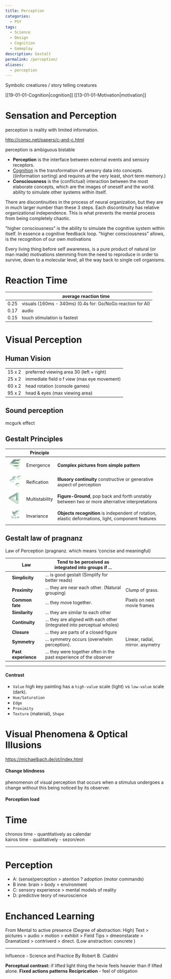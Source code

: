 ```yaml
---
title: Perception
categories:
  - PSY
tags:
  - Science
  - Design
  - Cognition
  - Gameplay
description: Gestalt
permalink: /perception/
aliases:
  - perception
---
```

Symbolic creatiures / story telling creatures 

[[19-01-01-Cognition|cognition]]
[[13-01-01-Motivation|motivation]]

# Sensation and Perception

perception is reality with limited information.

http://consc.net/papers/c-and-c.html

perception is ambiguous bistable



- **Perception** is the interface between external events and sensory receptors.  
- [Cognition](/cognition/) is the transformation of sensory data into concepts.  ((information sorting) and requires at the very least, short term memory.)  
- **Consciousness** is the (conflictual) interaction between the most elaborate concepts, which are the images of oneself and the world.  
ability to simulate other systems within itself.

There are discontinuities in the process of neural organization, but they are in much larger number than these 3 steps. Each discontinuity has relative organizational independence. This is what prevents the mental process from being completely chaotic.

"higher consciousness" is the ability to simulate the cognitive system within itself. In essence a cognitive feedback loop.
 "higher consciousness" allows, is the recognition of our own motivations

Every living thing before self awareness, is a pure product of natural (or man made) motivations stemming from the need to reproduce in order to survive, down to a molecular level, all the way back to single cell organisms.



# Reaction Time

| | average reaction time |
|---|---|
0.25 | visuals (160ms - 340ms) (0.4s for: Go/NoGo reaction for AI)
0.17 | audio
0.15 | touch stimulation is fastest



# Visual Perception

## Human Vision

| | |
|---|---|
15 x 2 | preferred viewing area 30 (left + right)  
25 x 2 | immediate field o f view (max eye movement)  
60 x 2 | head rotation  (console games)  
95 x 2 | head & eyes  (max viewing area)   


## Sound perception
mcgurk effect


## Gestalt Principles


| |Principle |   |
| - | - |- |
|<img src="/src/gestalt/gestprinc_v1.0003.png" width="100">  |Emergence | **Complex pictures from simple pattern**
|<img src="/src/gestalt/gestprinc_v1.0001.png" width="100"> |Reification |  **Illusory continuity** constructive or generative aspect of perception
|<img src="/src/gestalt/gestprinc_v1.0002.png" width="100"> |Multistability | **Figure-Ground**,  pop back and forth unstably between two or more alternative interpretations     
|<img src="/src/gestalt/gestprinc_v1.0004.png" width="100">|Invariance | **Objects recognition** is  independent of rotation, elastic deformations, light, component features


## Gestalt law of pragnanz

Law of Perception (pragnanz. which means ‘concise and meaningful)

| |Law |Tend to be perceived as integrated into groups if ... |  |
| - | - | - |- |
||**Simplicity** | ... is good gestalt  (Simplify for better reads)
||**Proximity** | ... they are near each other. (Natural grouping) | Clump of grass.
||**Common fate**  |... they move together. | Pixels on next movie frames
|| **Similarity** |  ... they are similar to each other
| | **Continuity**|  ... they are aligned with each other (integrated into perceptual wholes)
| | **Closure**|  ... they are parts of a closed figure
|| **Symmetry**| ... symmetry occurs (overwhelm perception). | Linear, radial, mirror. asymetry
| | **Past experience** | ... they were together often in the past experience of the observer |


---


#### Contrast   
- `Value` high key painting has a `high-value` scale (light) vs `low-value` scale (dark).  
- `Hue/Saturation`  
- `Edge`  
- `Proximity`  
- `Texture` (material), `Shape`

#  Visual Phenomena & Optical Illusions

https://michaelbach.de/ot/index.html

#### Change blindness
phenomenon of visual perception that occurs when a stimulus undergoes a change without this being noticed by its observer.

#### Perception load

# Time
chronos time - quantitatively as calendar    
kairos time - qualitatively - sezon/eon

--------------
# Perception
- A: (sense)perception > atention ? adoption (motor commands)
- B inne: brain > body > environment
- C: sensory experience > mental models of reality
- D: predictive teory of neuroscience

# Enchanced Learning
From Mental to active presence
(Degree of  abstraction: High) Text > pictures > audio > motion > exhibit > Field Tips > dmeonstarate > Dramatized > contriverd > direct.  (Low anstraction: concrete )



-----

 Influence - Science and Practice By Robert B. Cialdini

**Perceptual contrast:** 
if lifted light thing the hevie feels heavier than if lifted alone.
**Fixed actions patterns** 
**Reciprication** - feel of obligation